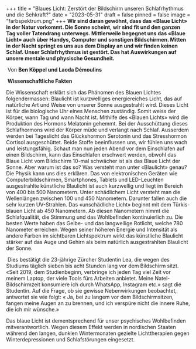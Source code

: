 +++
title = "Blaues Licht: Zerstört der Bildschirm unseren Schlafrhythmus und die Sehkraft?"
date = "2023-05-31"
draft = false
pinned = false
image = "farbspektrum.png"
+++
**Wir sind daran gewöhnt, dass das «Blaue Licht» in der Natur vorkommt. Die Sonne scheint, wir sind fit und den ganzen Tag voller Tatendrang unterwegs. Mittlerweile begegnet uns das «Blaue Licht» auch über Handys, Computer und sonstigen Bildschirmen. Mitten in der Nacht springt es uns aus dem Display an und wir finden keinen Schlaf. Unser Schlafrhythmus ist gestört. Das hat Auswirkungen auf unsere mentale und physische Gesundheit.**



 Von **Ben Köppel und Laoda Démoulins**



 **Wissenschaftliche Fakten** 

Die Wissenschaft erklärt sich das Phänomen des Blauen Lichtes folgendermassen: Blaulicht ist kurzwelliges energiereiches Licht, das auf natürliche Art und Weise von unserer Sonne ausgestrahlt wird. Dieses Licht ist für die biologische Uhr eines Menschen zuständig. Somit weiss der Körper, wann Tag und wann Nacht ist. Mithilfe des «Blauen Lichts» wird die Produktion des Hormons Melatonin gehemmt. Bei der Ausschüttung dieses Schlafhormons wird der Körper müde und verlangt nach Schlaf. Ausserdem werden bei Tageslicht das Glückshormon Serotonin und das Stresshormon Cortisol ausgeschüttet. Beide Stoffe beeinflussen uns, wir fühlen uns wach und leistungsfähig. Schaut man nun jeden Abend vor dem Einschlafen auf einen Bildschirm, kann das Einschlafen erschwert werden, obwohl das Blaue Licht vom Bildschirm 10-mal schwächer ist als das Blaue Licht der Sonne. Aber warum ist das so? Was versteht man unter «Blaulicht» genau? Die Physik kann uns dies erklären. Das von elektronischen Geräten wie Computerbildschirmen, Smartphones, Tablets und LED-Leuchten ausgestrahlte künstliche Blaulicht ist auch kurzwellig und liegt im Bereich von 400 bis 500 Nanometern. Unter schädlichem Licht versteht man die Wellenlängen zwischen 100 und 450 Nanometern. Darunter fallen auch die sehr kurzen UV-Strahlen. Das «unschädliche Licht» beginnt mit dem Türkis-blauen Licht ab 450 Nanometern. Ab diesen Nanometern nimmt die Schlafqualität, die Stimmung und das Wohlbefinden kontinuierlich zu. Die besten Werte haben das Gelbe- und das langwellige Rotlicht, welche 780 Nanometer erreichen. Wegen seiner höheren Energie und Intensität als andere Farben im sichtbaren Lichtspektrum wirkt das künstliche Blaulicht stärker auf das Auge und Gehirn als beim natürlich ausgestrahlten Blaulicht der Sonne.

 Dies bestätigt die 23-jährige Zürcher Studentin Lea, die wegen des Studiums täglich sieben bis acht Stunden lang vor dem Bildschirm sitzt. «Seit 2019, dem Studienbeginn, verbringe ich jeden Tag viel Zeit vor meinem Laptop, der viele Tools fürs Arbeiten anbietet. Meine Natel-Bildschirmzeit konsumiere ich durch WhatsApp, Instagram etc.» sagt die Studentin. Auf die Frage, ob sie gewisse Nebenwirkungen beobachtet, antwortet sie wie folgt: « Ja, bei zu langem vor dem Bildschirmsitzen, fangen meine Augen an zu brennen, und ich verspüre nicht die innere Ruhe, die ich mir wünsche.»

Das blaue Licht ist dementsprechend für unser psychisches Wohlbefinden mitverantwortlich. Wegen diesem Effekt werden in nordischen Staaten während den langen, dunklen Wintermonaten gezielte Lichttherapien gegen Winterdepressionen und Schlafstörungen eingesetzt.
